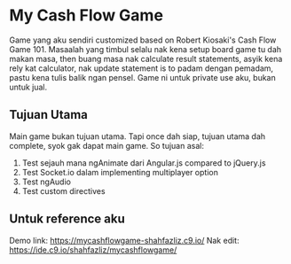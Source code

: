 # My Cash Flow Game
Game yang aku sendiri customized based on Robert Kiosaki's Cash Flow Game 101.
Masaalah yang timbul selalu nak kena setup board game tu dah makan masa, then
buang masa nak calculate result statements, asyik kena rely kat calculator,
nak update statement is to padam dengan pemadam, pastu kena tulis balik ngan pensel.
Game ni untuk private use aku, bukan untuk jual.

## Tujuan Utama
Main game bukan tujuan utama. Tapi once dah siap, tujuan utama dah complete, syok
gak dapat main game. So tujuan asal:
1. Test sejauh mana ngAnimate dari Angular.js compared to jQuery.js
2. Test Socket.io dalam implementing multiplayer option
3. Test ngAudio
4. Test custom directives

## Untuk reference aku
Demo link: https://mycashflowgame-shahfazliz.c9.io/
Nak edit: https://ide.c9.io/shahfazliz/mycashflowgame/